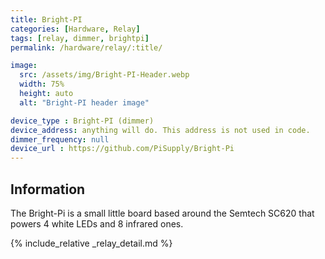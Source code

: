 ```yaml
---
title: Bright-PI
categories: [Hardware, Relay]
tags: [relay, dimmer, brightpi]
permalink: /hardware/relay/:title/

image:
  src: /assets/img/Bright-PI-Header.webp
  width: 75%
  height: auto
  alt: "Bright-PI header image"

device_type : Bright-PI (dimmer)
device_address: anything will do. This address is not used in code.
dimmer_frequency: null
device_url : https://github.com/PiSupply/Bright-Pi
---
```


## Information
The Bright-Pi is a small little board based around the Semtech SC620 that powers 4 white LEDs and 8 infrared ones.

{% include_relative _relay_detail.md %}